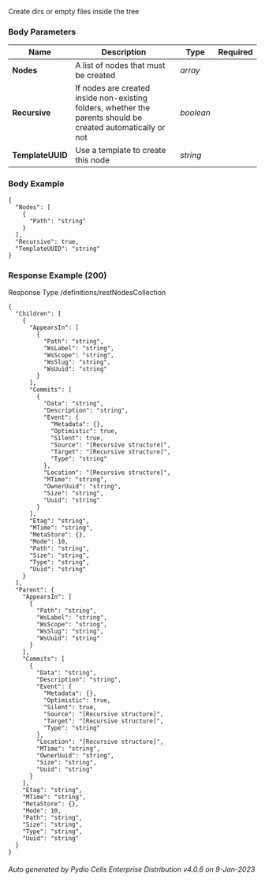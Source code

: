 






 
Create dirs or empty files inside the tree  


### Body Parameters

Name | Description | Type | Required
---|---|---|---
**Nodes** | A list of nodes that must be created | _array_ |   
**Recursive** | If nodes are created inside non-existing folders, whether the parents should be created automatically or not | _boolean_ |   
**TemplateUUID** | Use a template to create this node | _string_ |   


### Body Example
```
{
  "Nodes": [
    {
      "Path": "string"
    }
  ],
  "Recursive": true,
  "TemplateUUID": "string"
}
```






### Response Example (200)
Response Type /definitions/restNodesCollection

```
{
  "Children": [
    {
      "AppearsIn": [
        {
          "Path": "string",
          "WsLabel": "string",
          "WsScope": "string",
          "WsSlug": "string",
          "WsUuid": "string"
        }
      ],
      "Commits": [
        {
          "Data": "string",
          "Description": "string",
          "Event": {
            "Metadata": {},
            "Optimistic": true,
            "Silent": true,
            "Source": "[Recursive structure]",
            "Target": "[Recursive structure]",
            "Type": "string"
          },
          "Location": "[Recursive structure]",
          "MTime": "string",
          "OwnerUuid": "string",
          "Size": "string",
          "Uuid": "string"
        }
      ],
      "Etag": "string",
      "MTime": "string",
      "MetaStore": {},
      "Mode": 10,
      "Path": "string",
      "Size": "string",
      "Type": "string",
      "Uuid": "string"
    }
  ],
  "Parent": {
    "AppearsIn": [
      {
        "Path": "string",
        "WsLabel": "string",
        "WsScope": "string",
        "WsSlug": "string",
        "WsUuid": "string"
      }
    ],
    "Commits": [
      {
        "Data": "string",
        "Description": "string",
        "Event": {
          "Metadata": {},
          "Optimistic": true,
          "Silent": true,
          "Source": "[Recursive structure]",
          "Target": "[Recursive structure]",
          "Type": "string"
        },
        "Location": "[Recursive structure]",
        "MTime": "string",
        "OwnerUuid": "string",
        "Size": "string",
        "Uuid": "string"
      }
    ],
    "Etag": "string",
    "MTime": "string",
    "MetaStore": {},
    "Mode": 10,
    "Path": "string",
    "Size": "string",
    "Type": "string",
    "Uuid": "string"
  }
}
```




###### Auto generated by Pydio Cells Enterprise Distribution v4.0.6 on 9-Jan-2023
